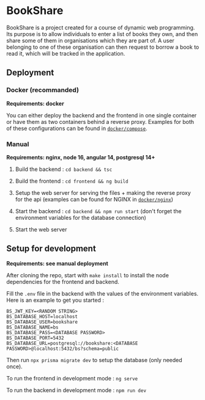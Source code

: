 # BookShare

BookShare is a project created for a course of dynamic web programming. Its purpose is to allow individuals to enter a list of books they own, and then share some of them in organisations which they are part of. A user belonging to one of these organisation can then request to borrow a book to read it, which will be tracked in the application.

## Deployment

### Docker (recommanded)

**Requirements: docker**

You can either deploy the backend and the frontend in one single container or have them as two containers behind a reverse proxy. Examples for both of these configurations can be found in [`docker/compose`](docker/compose).

### Manual

**Requirements: nginx, node 16, angular 14, postgresql 14+**

1. Build the backend : `cd backend && tsc`

2. Build the frontend : `cd frontend && ng build`

3. Setup the web server for serving the files + making the reverse proxy for the api (examples can be found for NGINX in [`docker/nginx`](docker/nginx))

4. Start the backend : `cd backend && npm run start` (don't forget the environment variables for the database connection)

5. Start the web server

## Setup for development

**Requirements: see manual deployment**

After cloning the repo, start with `make install` to install the node dependencies for the frontend and backend.

Fill the `.env` file in the backend with the values of the environment variables. Here is an example to get you started :

```
BS_JWT_KEY=<RANDOM STRING>
BS_DATABASE_HOST=localhost
BS_DATABASE_USER=bookshare
BS_DATABASE_NAME=bs
BS_DATABASE_PASS=<DATABASE PASSWORD>
BS_DATABASE_PORT=5432
BS_DATABASE_URL=postgresql://bookshare:<DATABASE PASSWORD>@localhost:5432/bs?schema=public
```

Then run `npx prisma migrate dev` to setup the database (only needed once).

To run the frontend in development mode : `ng serve`

To run the backend in development mode : `npm run dev`

